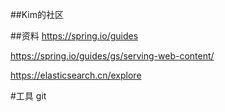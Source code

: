 ##Kim的社区

##资料
https://spring.io/guides

https://spring.io/guides/gs/serving-web-content/

https://elasticsearch.cn/explore

#工具
git